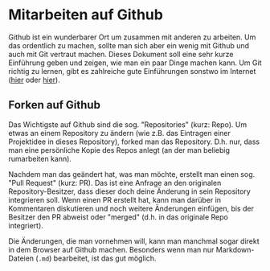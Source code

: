 Mitarbeiten auf Github
======================

Github ist ein wunderbarer Ort um zusammen mit anderen zu arbeiten. Um das ordentlich zu machen, sollte man sich aber ein wenig mit Github und auch mit Git vertraut machen. Dieses Dokument soll eine sehr kurze Einführung geben und zeigen, wie man ein paar Dinge machen kann. Um Git richtig zu lernen, gibt es zahlreiche gute Einführungen sonstwo im Internet ([hier](https://www.atlassian.com/git/tutorials/) oder [hier](https://git-scm.com/doc)).


## Forken auf Github

Das Wichtigste auf Github sind die sog. "Repositories" (kurz: Repo). Um etwas an einem Repository zu ändern (wie z.B. das Eintragen einer Projektidee in dieses Repository), forked man das Repository. D.h. nur, dass man eine persönliche Kopie des Repos anlegt (an der man beliebig rumarbeiten kann).

Nachdem man das geändert hat, was man möchte, erstellt man einen sog. "Pull Request" (kurz: PR). Das ist eine Anfrage an den originalen Repository-Besitzer, dass dieser doch deine Änderung in sein Repository integrieren soll. Wenn einen PR erstellt hat, kann man darüber in Kommentaren diskutieren und noch weitere Änderungen einfügen, bis der Besitzer den PR abweist oder "merged" (d.h. in das originale Repo integriert).

Die Änderungen, die man vornehmen will, kann man manchmal sogar direkt in dem Browser auf Github machen. Besonders wenn man nur Markdown-Dateien (`.md`) bearbeitet, ist das gut möglich.
